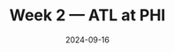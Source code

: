 ---
layout: game
title: Week 2 — ATL at PHI
season: 2024
game_id: 2024_02_ATL_PHI
week: 2
date: 2024-09-16
home_team: PHI
away_team: ATL
final_home: 
final_away: 
pbp_url: /assets/data/pbp/2024/2024_02_ATL_PHI.csv.gz
---